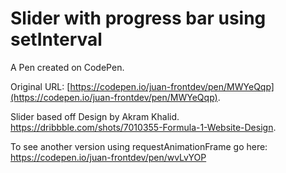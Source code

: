 # Slider with progress bar using setInterval

A Pen created on CodePen.

Original URL: [https://codepen.io/juan-frontdev/pen/MWYeQqp](https://codepen.io/juan-frontdev/pen/MWYeQqp).

Slider based off Design by Akram Khalid. https://dribbble.com/shots/7010355-Formula-1-Website-Design.

To see another version using requestAnimationFrame go here: https://codepen.io/juan-frontdev/pen/wvLvYOP